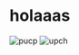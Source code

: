 # holaaas
![pucp](https://www.pucp.edu.pe/engineeringandheritage/img/logo-pucp-color.png) 
![upch](https://emedicina.upch.edu.pe/profesionalismo/img/logo.png)
